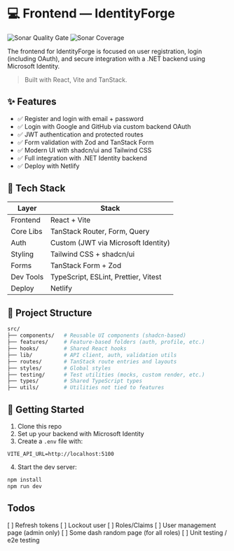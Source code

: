 # 💻 Frontend — IdentityForge

![Sonar Quality Gate](https://img.shields.io/sonar/quality_gate/gasbrieo_identity-forge_frontend?server=http%3A%2F%2Fsonarcloud.io)
![Sonar Coverage](https://img.shields.io/sonar/coverage/gasbrieo_identity-forge_frontend?server=https%3A%2F%2Fsonarcloud.io)

The frontend for IdentityForge is focused on user registration, login (including OAuth), and secure integration with a .NET backend using Microsoft Identity.

> Built with React, Vite and TanStack.

## ✨ Features

- ✅ Register and login with email + password
- ✅ Login with Google and GitHub via custom backend OAuth
- ✅ JWT authentication and protected routes
- ✅ Form validation with Zod and TanStack Form
- ✅ Modern UI with shadcn/ui and Tailwind CSS
- ✅ Full integration with .NET Identity backend
- ✅ Deploy with Netlify

## 🧱 Tech Stack

| Layer     | Stack                                |
| --------- | ------------------------------------ |
| Frontend  | React + Vite                         |
| Core Libs | TanStack Router, Form, Query         |
| Auth      | Custom (JWT via Microsoft Identity)  |
| Styling   | Tailwind CSS + shadcn/ui             |
| Forms     | TanStack Form + Zod                  |
| Dev Tools | TypeScript, ESLint, Prettier, Vitest |
| Deploy    | Netlify                              |

## 📁 Project Structure

```bash
src/
├── components/   # Reusable UI components (shadcn-based)
├── features/     # Feature-based folders (auth, profile, etc.)
├── hooks/        # Shared React hooks
├── lib/          # API client, auth, validation utils
├── routes/       # TanStack route entries and layouts
├── styles/       # Global styles
├── testing/      # Test utilities (mocks, custom render, etc.)
├── types/        # Shared TypeScript types
├── utils/        # Utilities not tied to features
```

## 🚀 Getting Started

1. Clone this repo
2. Set up your backend with Microsoft Identity
3. Create a `.env` file with:

```env
VITE_API_URL=http://localhost:5100
```

4. Start the dev server:

```bash
npm install
npm run dev
```

## Todos

[ ] Refresh tokens
[ ] Lockout user
[ ] Roles/Claims
[ ] User management page (admin only)
[ ] Some dash random page (for all roles)
[ ] Unit testing / e2e testing
